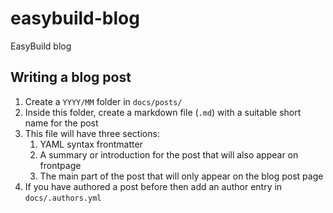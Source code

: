 # easybuild-blog
EasyBuild blog

## Writing a blog post

1. Create a `YYYY/MM` folder in `docs/posts/`
1. Inside this folder, create a markdown file (`.md`) with a suitable short name for the post
1. This file will have three sections:
   1. YAML syntax frontmatter
   1. A summary or introduction for the post that will also appear on frontpage
   1. The main part of the post that will only appear on the blog post page
1. If you have authored a post before then add an author entry in `docs/.authors.yml`
